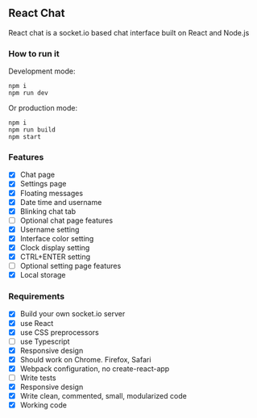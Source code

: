 ## React Chat

React chat is a socket.io based chat interface built on React and Node.js

### How to run it

Development mode:
```
npm i
npm run dev
```

Or production mode:
```
npm i
npm run build
npm start
```

### Features

- [x] Chat page
- [x] Settings page
- [x] Floating messages
- [x] Date time and username
- [x] Blinking chat tab
- [ ] Optional chat page features
- [x] Username setting
- [x] Interface color setting
- [x] Clock display setting
- [x] CTRL+ENTER setting
- [ ] Optional setting page features
- [x] Local storage

### Requirements

- [x] Build your own socket.io server
- [x] use React
- [x] use CSS preprocessors
- [ ] use Typescript
- [x] Responsive design
- [x] Should work on Chrome. Firefox, Safari
- [x] Webpack configuration, no create-react-app
- [ ] Write tests
- [x] Responsive design
- [x] Write clean, commented, small, modularized code
- [x] Working code
